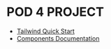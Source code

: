 # POD 4 PROJECT

- [Tailwind Quick Start](./docs/tailwind-quick-start.md)
- [Components Documentation](./docs/components.md)
